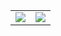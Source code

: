 <style>
table, tr, td {
   border: none!important;
}
</style>

<table>
<tr>
<td valign="top">
<img src="https://github-readme-stats.vercel.app/api?username=NirmalSankalana">
</td>
<td valign="top">
<img  src="https://github-readme-stats.vercel.app/api/top-langs/?username=NirmalSankalana&layout=compact">



</td>

</tr>
</table>
